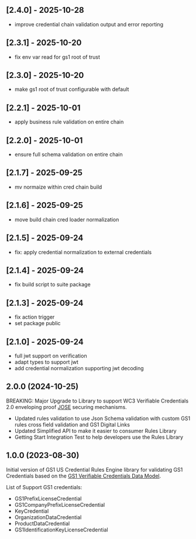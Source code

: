 ## [2.4.0] - 2025-10-28

- improve credential chain validation output and error reporting


## [2.3.1] - 2025-10-20

- fix env var read for gs1 root of trust


## [2.3.0] - 2025-10-20

- make gs1 root of trust configurable with default


## [2.2.1] - 2025-10-01

- apply business rule validation on entire chain


## [2.2.0] - 2025-10-01

- ensure full schema validation on entire chain


## [2.1.7] - 2025-09-25

- mv normaize within cred chain build


## [2.1.6] - 2025-09-25

- move build chain cred loader normalization


## [2.1.5] - 2025-09-24

- fix: apply credential normalization to external credentials


## [2.1.4] - 2025-09-24

- fix build script to suite package


## [2.1.3] - 2025-09-24

- fix action trigger
- set package public


## [2.1.0] - 2025-09-24

- full jwt support on verification
- adapt types to support jwt
- add credential normalization supporting jwt decoding

2.0.0 (2024-10-25)
---
BREAKING: Major Upgrade to Library to support WC3 Verifiable Credentials 2.0 enveloping proof [JOSE](https://www.w3.org/TR/vc-jose-cose/) securing mechanisms. 

- Updated rules validation to use Json Schema validation with custom GS1 rules cross field validation and GS1 Digital Links
- Updated Simplified API to make it easier to consumer Rules Library
- Getting Start Integration Test to help developers use the Rules Library

1.0.0 (2023-08-30)
---

Initial version of GS1 US Credential Rules Engine library for validating GS1 Credentials based on the [GS1 Verifiable Credentials Data Model](https://ref.gs1.org/gs1/vc/data-model/).

List of Support GS1 credentials:
- GS1PrefixLicenseCredential
- GS1CompanyPrefixLicenseCredential
- KeyCredential
- OrganizationDataCredential
- ProductDataCredential
- GS1IdentificationKeyLicenseCredential

